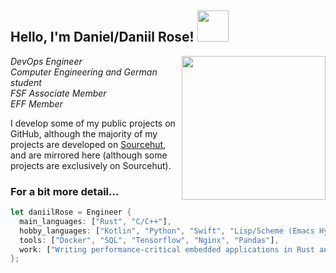 <h2> Hello, I'm Daniel/Daniil Rose! <img src="https://media.giphy.com/media/h741oEMnAUIILdX0kU/giphy.gif" width="50"></h2>
<img align='right' src="https://cdn.pixabay.com/photo/2017/03/23/12/32/arduino-2168193_960_720.png" width="230">
<p><em>DevOps Engineer</br>Computer Engineering and German student</br>FSF Associate Member</br>EFF Member
</em></p>

I develop some of my public projects on GitHub, although the majority of my projects are developed on [Sourcehut](https://sr.ht/~thecatster/), and are mirrored here (although some projects are exclusively on Sourcehut).

### For a bit more detail... 

```rust
let daniilRose = Engineer {
  main_languages: ["Rust", "C/C++"],
  hobby_languages: ["Kotlin", "Python", "Swift", "Lisp/Scheme (Emacs Hy Clojure)"],
  tools: ["Docker", "SQL", "Tensorflow", "Nginx", "Pandas"],
  work: ["Writing performance-critical embedded applications in Rust and C/C++"],
};
```
